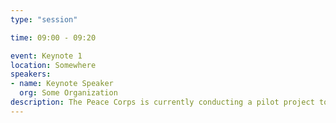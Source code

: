 ```yaml
---
type: "session"

time: 09:00 - 09:20

event: Keynote 1
location: Somewhere
speakers:
- name: Keynote Speaker
  org: Some Organization
description: The Peace Corps is currently conducting a pilot project to engage middle and high school students in the DC and Virginia areas in OpenStreetMap. Social studies students map Peace Corps HOT tasks as they study the role of GIS in international development and connect via video chat with the current Peace Corps Volunteer whose community they are mapping.
---
```

